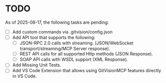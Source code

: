 # TODO

As of 2025-08-17, the following tasks are pending:
- [ ] Add custom commands via .gitvision/config.json
- [ ] Add API tool that supports the following:
  - [ ] JSON-RPC 2.0 calls with streaming. (JSON/WebSocket transport/streaming/MCP Server response).
  - [ ] REST API calls for all supported Http methods (JSON Response).
  - [ ] SOAP API calls with WSDL support (XML Response).
- [ ] Add Missing Unit Tests.
- [ ] Add VS Code Extension that allows using GitVisionMCP features directly in VS Code.

